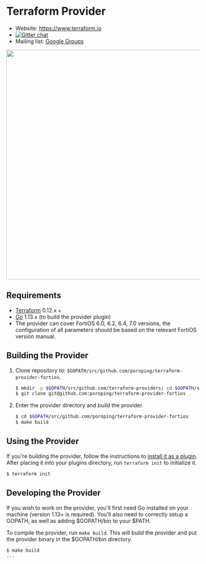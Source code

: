 # Terraform Provider

- Website: https://www.terraform.io
- [![Gitter chat](https://badges.gitter.im/hashicorp-terraform/Lobby.png)](https://gitter.im/hashicorp-terraform/Lobby)
- Mailing list: [Google Groups](http://groups.google.com/group/terraform-tool)

<img src="https://cdn.rawgit.com/hashicorp/terraform-website/master/content/source/assets/images/logo-hashicorp.svg" width="600px">

## Requirements

- [Terraform](https://www.terraform.io/downloads.html) 0.12.x +
- [Go](https://golang.org/doc/install) 1.13.x (to build the provider plugin)
- The provider can cover FortiOS 6.0, 6.2, 6.4, 7.0 versions, the configuration of all parameters should be based on the relevant FortiOS version manual.

## Building the Provider

1. Clone repository to: `$GOPATH/src/github.com/poroping/terraform-provider-fortios`.

    ```sh
    $ mkdir -p $GOPATH/src/github.com/terraform-providers; cd $GOPATH/src/github.com/terraform-providers
    $ git clone git@github.com:poroping/terraform-provider-fortios
    ```

2. Enter the provider directory and build the provider.

    ```sh
    $ cd $GOPATH/src/github.com/poroping/terraform-provider-fortios
    $ make build
    ```

## Using the Provider

If you're building the provider, follow the instructions to [install it as a plugin](https://www.terraform.io/docs/plugins/basics.html#installing-a-plugin). After placing it into your plugins directory,  run `terraform init` to initialize it.

```sh
$ terraform init
```

## Developing the Provider

If you wish to work on the provider, you'll first need Go installed on your machine (version 1.13+ is required). You'll also need to correctly setup a GOPATH, as well as adding $GOPATH/bin to your $PATH.

To compile the provider, run `make build`. This will build the provider and put the provider binary in the $GOPATH/bin directory.

```sh
$ make build
...
```
